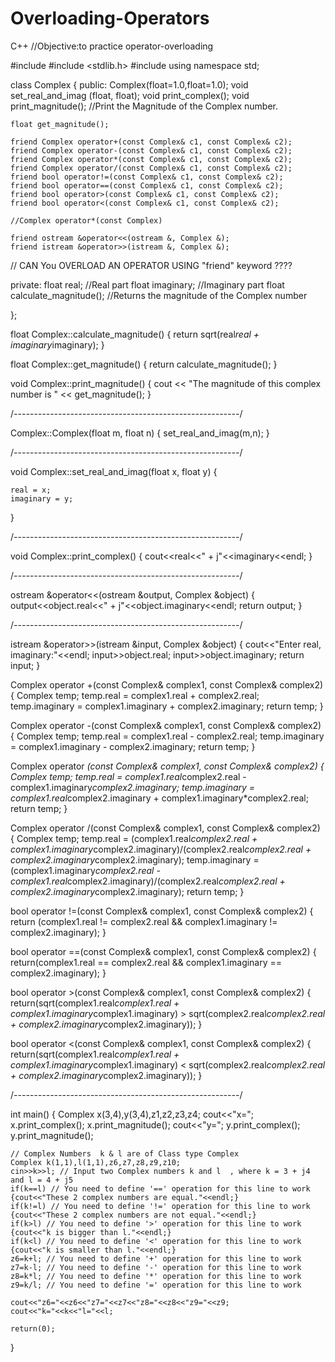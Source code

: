 # Overloading-Operators
C++
//Objective:to practice operator-overloading


#include <iostream>
#include <stdlib.h>
#include <cmath>
using namespace std;

class Complex
{
public:
	Complex(float=1.0,float=1.0);
	void set_real_and_imag (float, float);
	void print_complex();
	void print_magnitude();  //Print the Magnitude of the Complex number.

	float get_magnitude();

    friend Complex operator+(const Complex& c1, const Complex& c2);
    friend Complex operator-(const Complex& c1, const Complex& c2);
    friend Complex operator*(const Complex& c1, const Complex& c2);
    friend Complex operator/(const Complex& c1, const Complex& c2);
    friend bool operator!=(const Complex& c1, const Complex& c2);
    friend bool operator==(const Complex& c1, const Complex& c2);
    friend bool operator>(const Complex& c1, const Complex& c2);
    friend bool operator<(const Complex& c1, const Complex& c2);

    //Complex operator*(const Complex)

	friend ostream &operator<<(ostream &, Complex &);
	friend istream &operator>>(istream &, Complex &);
  // CAN You OVERLOAD AN OPERATOR USING "friend" keyword ????

private:
	float real;       //Real part
	float imaginary;  //Imaginary part
	float calculate_magnitude();   //Returns the magnitude of the Complex number

};

float Complex::calculate_magnitude()
{
    return sqrt(real*real + imaginary*imaginary);
}

float Complex::get_magnitude()
{
    return calculate_magnitude();
}

void Complex::print_magnitude()
{
    cout << "The magnitude of this complex number is " << get_magnitude();
}

/*--------------------------------------------------------*/

Complex::Complex(float m, float n)
{
	set_real_and_imag(m,n);
}

/*--------------------------------------------------------*/

void Complex::set_real_and_imag(float x, float y)
{

	real = x;
	imaginary = y;

}

/*--------------------------------------------------------*/

void Complex::print_complex()
{
	cout<<real<<" + j"<<imaginary<<endl;
}

/*--------------------------------------------------------*/

ostream &operator<<(ostream &output, Complex &object)
{
	output<<object.real<<" + j"<<object.imaginary<<endl;
	return output;
}

/*--------------------------------------------------------*/

istream &operator>>(istream &input, Complex &object)
{
	cout<<"Enter real, imaginary:"<<endl;
	input>>object.real;
	input>>object.imaginary;
	return input;
}

Complex operator +(const Complex& complex1, const Complex& complex2)
{
    Complex temp;
    temp.real = complex1.real + complex2.real;
    temp.imaginary = complex1.imaginary + complex2.imaginary;
    return temp;
}

Complex operator -(const Complex& complex1, const Complex& complex2)
{
    Complex temp;
    temp.real = complex1.real - complex2.real;
    temp.imaginary = complex1.imaginary - complex2.imaginary;
    return temp;
}

Complex operator *(const Complex& complex1, const Complex& complex2)
{
    Complex temp;
    temp.real = complex1.real*complex2.real - complex1.imaginary*complex2.imaginary;
    temp.imaginary = complex1.real*complex2.imaginary + complex1.imaginary*complex2.real;
    return temp;
}

Complex operator /(const Complex& complex1, const Complex& complex2)
{
    Complex temp;
    temp.real = (complex1.real*complex2.real + complex1.imaginary*complex2.imaginary)/(complex2.real*complex2.real + complex2.imaginary*complex2.imaginary);
    temp.imaginary = (complex1.imaginary*complex2.real - complex1.real*complex2.imaginary)/(complex2.real*complex2.real + complex2.imaginary*complex2.imaginary);
    return temp;
}

bool operator !=(const Complex& complex1, const Complex& complex2)
{
    return (complex1.real != complex2.real && complex1.imaginary != complex2.imaginary);
}

bool operator ==(const Complex& complex1, const Complex& complex2)
{
    return(complex1.real == complex2.real && complex1.imaginary == complex2.imaginary);
}

bool operator >(const Complex& complex1, const Complex& complex2)
{
    return(sqrt(complex1.real*complex1.real + complex1.imaginary*complex1.imaginary) > sqrt(complex2.real*complex2.real + complex2.imaginary*complex2.imaginary));
}

bool operator <(const Complex& complex1, const Complex& complex2)
{
    return(sqrt(complex1.real*complex1.real + complex1.imaginary*complex1.imaginary) < sqrt(complex2.real*complex2.real + complex2.imaginary*complex2.imaginary));
}



/*--------------------------------------------------------*/

int main()
{
	Complex x(3,4),y(3,4),z1,z2,z3,z4;
	cout<<"x=";
	x.print_complex();
	x.print_magnitude();
	cout<<"y=";
	y.print_complex();
	y.print_magnitude();

	// Complex Numbers  k & l are of Class type Complex
	Complex k(1,1),l(1,1),z6,z7,z8,z9,z10;
	cin>>k>>l; // Input two Complex numbers k and l  , where k = 3 + j4 and l = 4 + j5
	if(k==l) // You need to define '==' operation for this line to work
	{cout<<"These 2 complex numbers are equal."<<endl;}
	if(k!=l) // You need to define '!=' operation for this line to work
	{cout<<"These 2 complex numbers are not equal."<<endl;}
    if(k>l) // You need to define '>' operation for this line to work
	{cout<<"k is bigger than l."<<endl;}
	if(k<l) // You need to define '<' operation for this line to work
	{cout<<"k is smaller than l."<<endl;}
	z6=k+l; // You need to define '+' operation for this line to work
	z7=k-l; // You need to define '-' operation for this line to work
	z8=k*l; // You need to define '*' operation for this line to work
	z9=k/l; // You need to define '=' operation for this line to work

	cout<<"z6="<<z6<<"z7="<<z7<<"z8="<<z8<<"z9="<<z9;
	cout<<"k="<<k<<"l="<<l;

	return(0);
}

